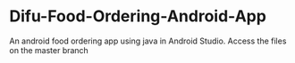 # Difu-Food-Ordering-Android-App
An android food ordering app  using java in Android Studio.
Access the files on the master branch
